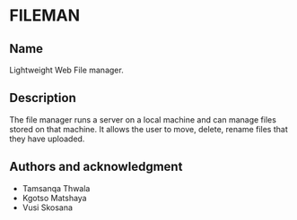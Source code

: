 # FILEMAN

## Name
Lightweight Web File manager.

## Description
The file manager runs a server on a local machine and can manage files stored on that machine. It allows the user to move, delete, rename files that they have uploaded.

## Authors and acknowledgment
* Tamsanqa Thwala
* Kgotso Matshaya
* Vusi Skosana

